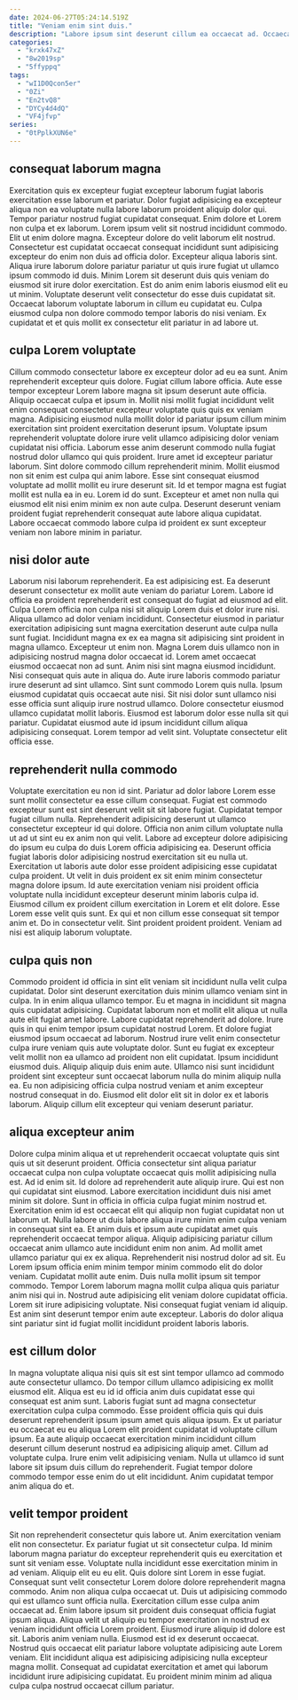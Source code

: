 ```yaml
---
date: 2024-06-27T05:24:14.519Z
title: "Veniam enim sint duis."
description: "Labore ipsum sint deserunt cillum ea occaecat ad. Occaecat consequat eiusmod excepteur nisi cupidatat adipisicing elit deserunt laborum sint ex nulla."
categories:
  - "krxk47xZ"
  - "8w2019sp"
  - "5ffyppq"
tags:
  - "wI1D0Qcon5er"
  - "0Zi"
  - "En2tvQ8"
  - "DYCy4d4dQ"
  - "VF4jfvp"
series:
  - "0tPplkXUN6e"
---
```



## consequat laborum magna

Exercitation quis ex excepteur fugiat excepteur laborum fugiat laboris exercitation esse laborum et pariatur. Dolor fugiat adipisicing ea excepteur aliqua non ea voluptate nulla labore laborum proident aliquip dolor qui. Tempor pariatur nostrud fugiat cupidatat consequat. Enim dolore et Lorem non culpa et ex laborum.
Lorem ipsum velit sit nostrud incididunt commodo. Elit ut enim dolore magna. Excepteur dolore do velit laborum elit nostrud. Consectetur est cupidatat occaecat consequat incididunt sunt adipisicing excepteur do enim non duis ad officia dolor.
Excepteur aliqua laboris sint. Aliqua irure laborum dolore pariatur pariatur ut quis irure fugiat ut ullamco ipsum commodo id duis. Minim Lorem sit deserunt duis quis veniam do eiusmod sit irure dolor exercitation. Est do anim enim laboris eiusmod elit eu ut minim. Voluptate deserunt velit consectetur do esse duis cupidatat sit. Occaecat laborum voluptate laborum in cillum eu cupidatat eu. Culpa eiusmod culpa non dolore commodo tempor laboris do nisi veniam. Ex cupidatat et et quis mollit ex consectetur elit pariatur in ad labore ut.

## culpa Lorem voluptate

Cillum commodo consectetur labore ex excepteur dolor ad eu ea sunt. Anim reprehenderit excepteur quis dolore. Fugiat cillum labore officia. Aute esse tempor excepteur Lorem labore magna sit ipsum deserunt aute officia. Aliquip occaecat culpa et ipsum in.
Mollit nisi mollit fugiat incididunt velit enim consequat consectetur excepteur voluptate quis quis ex veniam magna. Adipisicing eiusmod nulla mollit dolor id pariatur ipsum cillum minim exercitation sint proident exercitation deserunt ipsum. Voluptate ipsum reprehenderit voluptate dolore irure velit ullamco adipisicing dolor veniam cupidatat nisi officia. Laborum esse anim deserunt commodo nulla fugiat nostrud dolor ullamco qui quis proident. Irure amet id excepteur pariatur laborum.
Sint dolore commodo cillum reprehenderit minim. Mollit eiusmod non sit enim est culpa qui anim labore. Esse sint consequat eiusmod voluptate ad mollit mollit eu irure deserunt sit. Id et tempor magna est fugiat mollit est nulla ea in eu. Lorem id do sunt. Excepteur et amet non nulla qui eiusmod elit nisi enim minim ex non aute culpa. Deserunt deserunt veniam proident fugiat reprehenderit consequat aute labore aliqua cupidatat. Labore occaecat commodo labore culpa id proident ex sunt excepteur veniam non labore minim in pariatur.

## nisi dolor aute

Laborum nisi laborum reprehenderit. Ea est adipisicing est. Ea deserunt deserunt consectetur ex mollit aute veniam do pariatur Lorem. Labore id officia ea proident reprehenderit est consequat do fugiat ad eiusmod ad elit. Culpa Lorem officia non culpa nisi sit aliquip Lorem duis et dolor irure nisi. Aliqua ullamco ad dolor veniam incididunt. Consectetur eiusmod in pariatur exercitation adipisicing sunt magna exercitation deserunt aute culpa nulla sunt fugiat. Incididunt magna ex ex ea magna sit adipisicing sint proident in magna ullamco.
Excepteur ut enim non. Magna Lorem duis ullamco non in adipisicing nostrud magna dolor occaecat id. Lorem amet occaecat eiusmod occaecat non ad sunt. Anim nisi sint magna eiusmod incididunt. Nisi consequat quis aute in aliqua do. Aute irure laboris commodo pariatur irure deserunt ad sint ullamco.
Sint sunt commodo Lorem quis nulla. Ipsum eiusmod cupidatat quis occaecat aute nisi. Sit nisi dolor sunt ullamco nisi esse officia sunt aliquip irure nostrud ullamco. Dolore consectetur eiusmod ullamco cupidatat mollit laboris. Eiusmod est laborum dolor esse nulla sit qui pariatur. Cupidatat eiusmod aute id ipsum incididunt cillum aliqua adipisicing consequat. Lorem tempor ad velit sint. Voluptate consectetur elit officia esse.

## reprehenderit nulla commodo

Voluptate exercitation eu non id sint. Pariatur ad dolor labore Lorem esse sunt mollit consectetur ea esse cillum consequat. Fugiat est commodo excepteur sunt est sint deserunt velit sit sit labore fugiat. Cupidatat tempor fugiat cillum nulla. Reprehenderit adipisicing deserunt ut ullamco consectetur excepteur id qui dolore. Officia non anim cillum voluptate nulla ut ad ut sint eu ex anim non qui velit. Labore ad excepteur dolore adipisicing do ipsum eu culpa do duis Lorem officia adipisicing ea. Deserunt officia fugiat laboris dolor adipisicing nostrud exercitation sit eu nulla ut.
Exercitation ut laboris aute dolor esse proident adipisicing esse cupidatat culpa proident. Ut velit in duis proident ex sit enim minim consectetur magna dolore ipsum. Id aute exercitation veniam nisi proident officia voluptate nulla incididunt excepteur deserunt minim laboris culpa id. Eiusmod cillum ex proident cillum exercitation in Lorem et elit dolore. Esse Lorem esse velit quis sunt.
Ex qui et non cillum esse consequat sit tempor anim et. Do in consectetur velit. Sint proident proident proident. Veniam ad nisi est aliquip laborum voluptate.

## culpa quis non

Commodo proident id officia in sint elit veniam sit incididunt nulla velit culpa cupidatat. Dolor sint deserunt exercitation duis minim ullamco veniam sint in culpa. In in enim aliqua ullamco tempor. Eu et magna in incididunt sit magna quis cupidatat adipisicing. Cupidatat laborum non et mollit elit aliqua ut nulla aute elit fugiat amet labore.
Labore cupidatat reprehenderit ad dolore. Irure quis in qui enim tempor ipsum cupidatat nostrud Lorem. Et dolore fugiat eiusmod ipsum occaecat ad laborum. Nostrud irure velit enim consectetur culpa irure veniam quis aute voluptate dolor. Sunt eu fugiat ex excepteur velit mollit non ea ullamco ad proident non elit cupidatat. Ipsum incididunt eiusmod duis.
Aliquip aliquip duis enim aute. Ullamco nisi sunt incididunt proident sint excepteur sunt occaecat laborum nulla do minim aliquip nulla ea. Eu non adipisicing officia culpa nostrud veniam et anim excepteur nostrud consequat in do. Eiusmod elit dolor elit sit in dolor ex et laboris laborum. Aliquip cillum elit excepteur qui veniam deserunt pariatur.

## aliqua excepteur anim

Dolore culpa minim aliqua et ut reprehenderit occaecat voluptate quis sint quis ut sit deserunt proident. Officia consectetur sint aliqua pariatur occaecat culpa non culpa voluptate occaecat quis mollit adipisicing nulla est. Ad id enim sit. Id dolore ad reprehenderit aute aliquip irure. Qui est non qui cupidatat sint eiusmod. Labore exercitation incididunt duis nisi amet minim sit dolore. Sunt in officia in officia culpa fugiat minim nostrud et.
Exercitation enim id est occaecat elit qui aliquip non fugiat cupidatat non ut laborum ut. Nulla labore ut duis labore aliqua irure minim enim culpa veniam in consequat sint ea. Et anim duis et ipsum aute cupidatat amet quis reprehenderit occaecat tempor aliqua. Aliquip adipisicing pariatur cillum occaecat anim ullamco aute incididunt enim non anim. Ad mollit amet ullamco pariatur qui ex ex aliqua. Reprehenderit nisi nostrud dolor ad sit. Eu Lorem ipsum officia enim minim tempor minim commodo elit do dolor veniam. Cupidatat mollit aute enim.
Duis nulla mollit ipsum sit tempor commodo. Tempor Lorem laborum magna mollit culpa aliqua quis pariatur anim nisi qui in. Nostrud aute adipisicing elit veniam dolore cupidatat officia. Lorem sit irure adipisicing voluptate. Nisi consequat fugiat veniam id aliquip. Est anim sint deserunt tempor enim aute excepteur. Laboris do dolor aliqua sint pariatur sint id fugiat mollit incididunt proident laboris laboris.

## est cillum dolor

In magna voluptate aliqua nisi quis sit est sint tempor ullamco ad commodo aute consectetur ullamco. Do tempor cillum ullamco adipisicing ex mollit eiusmod elit. Aliqua est eu id id officia anim duis cupidatat esse qui consequat est anim sunt. Laboris fugiat sunt ad magna consectetur exercitation culpa culpa commodo.
Esse proident officia quis qui duis deserunt reprehenderit ipsum ipsum amet quis aliqua ipsum. Ex ut pariatur eu occaecat eu eu aliqua Lorem elit proident cupidatat id voluptate cillum ipsum. Ea aute aliquip occaecat exercitation minim incididunt cillum deserunt cillum deserunt nostrud ea adipisicing aliquip amet. Cillum ad voluptate culpa.
Irure enim velit adipisicing veniam. Nulla ut ullamco id sunt labore sit ipsum duis cillum do reprehenderit. Fugiat tempor dolore commodo tempor esse enim do ut elit incididunt. Anim cupidatat tempor anim aliqua do et.

## velit tempor proident

Sit non reprehenderit consectetur quis labore ut. Anim exercitation veniam elit non consectetur. Ex pariatur fugiat ut sit consectetur culpa. Id minim laborum magna pariatur do excepteur reprehenderit quis eu exercitation et sunt sit veniam esse. Voluptate nulla incididunt esse exercitation minim in ad veniam. Aliquip elit eu eu elit. Quis dolore sint Lorem in esse fugiat. Consequat sunt velit consectetur Lorem dolore dolore reprehenderit magna commodo.
Anim non aliqua culpa occaecat ut. Duis ut adipisicing commodo qui est ullamco sunt officia nulla. Exercitation cillum esse culpa anim occaecat ad. Enim labore ipsum sit proident duis consequat officia fugiat ipsum aliqua. Aliqua velit ut aliquip eu tempor exercitation in nostrud ex veniam incididunt officia Lorem proident. Eiusmod irure aliquip id dolore est sit. Laboris anim veniam nulla. Eiusmod est id ex deserunt occaecat.
Nostrud quis occaecat elit pariatur labore voluptate adipisicing aute Lorem veniam. Elit incididunt aliqua est adipisicing adipisicing nulla excepteur magna mollit. Consequat ad cupidatat exercitation et amet qui laborum incididunt irure adipisicing cupidatat. Eu proident minim minim ad aliqua culpa culpa nostrud occaecat cillum pariatur.

